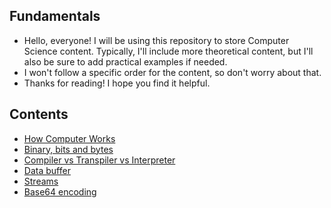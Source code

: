 ## Fundamentals

- Hello, everyone! I will be using this repository to store Computer Science content. Typically, I'll include more theoretical content, but I'll also be sure to add practical examples if needed.
- I won't follow a specific order for the content, so don't worry about that.
- Thanks for reading! I hope you find it helpful.

## Contents

- [How Computer Works](/how-computer-works.md)
- [Binary, bits and bytes](/binary-bits-bytes.md)
- [Compiler vs Transpiler vs Interpreter](/compiler-transpiler-interpreter.md)
- [Data buffer](/data-buffer.md)
- [Streams](/streams.md)
- [Base64 encoding](/base64-encoding.md)
